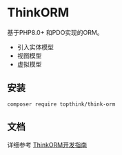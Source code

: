 # ThinkORM

基于PHP8.0+ 和PDO实现的ORM。

- 引入实体模型
- 视图模型
- 虚拟模型


## 安装
~~~
composer require topthink/think-orm
~~~

## 文档

详细参考 [ThinkORM开发指南](https://doc.thinkphp.cn/@think-orm)
